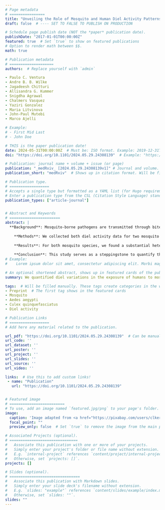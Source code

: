 ```yaml
---
# Page metadata
# ================
title: "Unveiling the Role of Mosquito and Human Diel Activity Patterns in the Risk of Mosquito-Borne Disease Infection"  # Full title of the paper
draft: false  # ---- SET TO FALSE TO PUBLISH ON PRODUCTION

# Schedule page publish date (NOT the *paper* publication date).
publishDate: "2017-01-01T00:00:00Z"
featured: true  # Set `true` to show on featured publications
# Option to render math between $$.
math: true

# Publication metadata
# ====================
authors:  # Replace yourself with `admin`

- Paulo C. Ventura
- Andre B. B. Wilke
- Jagadeesh Chitturi
- Allisandra G. Kummer
- Snigdha Agrawal
- Chalmers Vasquez
- Yaziri Gonzalez
- Maria Litvinova
- John-Paul Mutebi
- Marco Ajelli

# Example:
# - First Mid Last
# - John Doe

# THIS is the paper publication date!
date: 2024-05-31T00:00:00Z  # Must be: ISO format. Example: 2019-12-31T00:00:00Z. Time can be midnight. If unavailable, the day can be the first of the month.
doi: "https://doi.org/10.1101/2024.05.29.24308139"  # Example: "https://doi.org/10.1103/PhysRevE.100.032313"

# Publication: journal name + volume + issue (or page)
publication: "_medRxiv_ [2024.05.29.24308139v1]" # Journal and volume. Example: "_Template Journal Name_ [VolN], (IssueN)"   # Shows in the publication page
publication_short: "medRxiv"  # Shows up in citation format. Will be filled manually later.

# Publication type.
# ==================
# Accepts a single type but formatted as a YAML list (for Hugo requirements).
# Enter a publication type from the CSL (Citation Style Language) standard: https://docs.citationstyles.org/en/stable/specification.html#appendix-iii-types
publication_types: ["article-journal"]


# Abstract and Keywords
# =======================
abstract: | 
  **Background**: Mosquito-borne pathogens are transmitted through bites of female mosquito vectors that are actively seeking hosts for a blood meal and hosts, when either of them is infectious. Different mosquito species have different preferences for the time of the day/night when they actively seek blood meals. In the United States, the encounters between mosquito vectors and human hosts primarily take place outdoors. Socioeconomic factors such as occupation and income are major determinants of the hour of the day and total amount of time spent outdoors by different population groups. The aim of this study is to quantify: i) diel variations in the level of human exposure to mosquito vectors, and ii) exposure heterogeneities by human population group. 
  
    **Methods**: We collected both diel activity data for two mosquito vector species (_Aedes aegypti_ and _Culex quinquefasciatus_) and time-use data for the United States. Then, we analyzed the diel overlap between the two at the population level and by human population group. 
  
    **Results**: For both mosquito species, we found a substantial heterogeneity in their diel overlap with human outdoors activities. We estimated that the time periods with the highest risk of exposure to bites of _Ae. aegypti_ are 7am-11am and 5pm-8pm, while the highest risk for _Cx. Quinquefasciatus_ is 6am-7am and 6pm-9pm. Moreover, we found disparities in the exposure to mosquito vector species across different demographic groups. Workers with primarily outdoor occupations, males, and Hispanics/Latinos were shown to have higher levels of exposure as compared to the general population. In particular, we estimated that workers with primarily outdoor occupations were 7.50-fold (95\%CI: 7.18-7.84) and 6.63-fold (95\%CI: 6.09-7.35) more exposed to _Ae. aegypti_ and _Cx. quinquefasciatus_ than the general population, respectively. 
  
    **Conclusion**: This study serves as a steppingstone to quantify the risk of exposure to mosquito vector species in the United States. The obtained results can be instrumental for the design of public health interventions such as education campaigns, which could contribute to improve health and health equity.
# Example:
#    Lorem ipsum dolor sit amet, consectetur adipiscing elit. Morbi magna nibh, fringilla nec accumsan sed, venenatis a augue. Donec eget venenatis lorem. Fusce molestie feugiat est quis vestibulum. Suspendisse potenti. Pellentesque fermentum blandit quam at blandit. Fusce ut felis suscipit, feugiat lacus ac, placerat magna. An equation : $y = \frac{-b \pm \sqrt{\Delta}}{2a}$.

# An optional shortened abstract, shows up in featured cards of the publication.
summary: We quantified diel variations in the exposure of humans to mosquito bites, including differences between human population groups.  # Will be filled manually.

tags:  # Will be filled manually. These tags create categories in the website.
- Preprint  # The first tag shows in the featured cards
- Mosquito
- Aedes aegypti
- Culex quinquefasciatus
- Diel activity

# Publication Links
# ==================
# Add here any material related to the publication.

url_pdf: "https://doi.org/10.1101/2024.05.29.24308139"  # Can be manually replaced by an open-access preprint
url_code: ''
url_dataset: ''
url_poster: ''
url_project: ''
url_slides: ''
url_source: ''
url_video: ''

links:  # Use this to add custom links!
 - name: "Publication"
   url: "https://doi.org/10.1101/2024.05.29.24308139"


# Featured image
# =========================
# To use, add an image named `featured.jpg/png` to your page's folder. 
image:
  caption: 'Image adapted from <a href="https://pixabay.com/users/clker-free-vector-images-3736/?utm_source=link-attribution&utm_medium=referral&utm_campaign=image&utm_content=311272">Clker-Free-Vector-Images</a> from <a href="https://pixabay.com//?utm_source=link-attribution&utm_medium=referral&utm_campaign=image&utm_content=311272">Pixabay</a>'
  focal_point: ""
  preview_only: false  # Set `true` to remove the image from the main publication page.

# Associated Projects (optional).
# ===============================
#   Associate this publication with one or more of your projects.
#   Simply enter your project's folder or file name without extension.
#   E.g. `internal-project` references `content/project/internal-project/index.md`.
#   Otherwise, set `projects: []`.
projects: []

# Slides (optional).
# ================================
#   Associate this publication with Markdown slides.
#   Simply enter your slide deck's filename without extension.
#   E.g. `slides: "example"` references `content/slides/example/index.md`.
#   Otherwise, set `slides: ""`.
slides: ""
---
```


<!--- Supplementary notes can be added here, including [code and math](https://sourcethemes.com/academic/docs/writing-markdown-latex/). -->